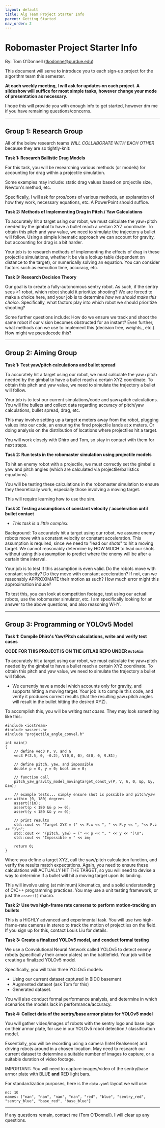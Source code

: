```yaml
---
layout: default
title: Alg Team Project Starter Info
parent: Getting Started
nav_order: 2
---
```


# Robomaster Project Starter Info
By: Tom O'Donnell (tkodonne@purdue.edu)

This document will serve to introduce you to each sign-up project for the algorithm team this semester. 

**At each weekly meeting, I will ask for updates on each project. A slideshow will suffice for most simple tasks, however change your mode of presentation as necessary.**

I hope this will provide you with enough info to get started, however dm me if you have remaining questions/concerns.

***
## Group 1: Research Group
All of the below research teams *WILL COLLABORATE WITH EACH OTHER* because they are so tightly-knit:


**Task 1: Research Ballistic Drag Models**

For this task, you will be researching various methods (or models) for accounting for drag within a projectile simulation. 

Some examples may include: static drag values based on projectile size, Newton's method, etc.

Specifically, I will ask for pros/cons of various methods, an explanation of how they work, necessary equations, etc. A PowerPoint should suffice.

**Task 2: Methods of Implementing Drag in Pitch / Yaw Calculations**

To accurately hit a target using our robot, we must calculate the yaw+pitch needed by the gimbal to have a bullet reach a certain XYZ coordinate. To obtain this pitch and yaw value, we need to simulate the trajectory a bullet will follow. Using a simple kinematic approach we can account for gravity, but accounting for drag is a bit harder. 

Your job is to research methods of implementing the effects of drag in these projectile simulations, whether it be via a lookup table (dependent on distance to the target), or numerically solving an equation. You can consider factors such as execution time, accuracy, etc.

**Task 3: Research Decision Theory**

Our goal is to create a fully-autonomous sentry robot. As such, if the sentry sees >1 robot, which robot should it prioritize shooting? We are forced to make a choice here, and your job is to determine *how we should make this choice.* Specifically, what factors play into which robot we should prioritize shooting? 

Some further questions include: How do we ensure we track and shoot the same robot if our vision becomes obstructed for an instant? Even further, what methods can we use to implement this (decision tree, weights,, etc.). How might we pseudocode this? 

***

## Group 2: Aiming Group


**Task 1: Test yaw/pitch calculations and bullet spread**

To accurately hit a target using our robot, we must calculate the yaw+pitch needed by the gimbal to have a bullet reach a certain XYZ coordinate. To obtain this pitch and yaw value, we need to simulate the trajectory a bullet will follow.

Your job is to test our current simulations/code and yaw+pitch calculations. You will fire bullets and collect data regarding accuracy of pitch/yaw calculations, bullet spread, drag, etc.

This may involve setting up a target **x** meters away from the robot, plugging values into our code, an ensuring the fired projectile lands at **x** meters. Or doing analysis on the distribution of locations where projectiles hit a target.

You will work closely with Dhiro and Tom, so stay in contact with them for next steps.

**Task 2: Run tests in the robomaster simulation using projectile models**

To hit an enemy robot with a projectile, we must correctly set the gimbal's yaw and pitch angles (which are calculated via projectile/ballistics equations). 

You will be testing these calculations in the robomaster simulation to ensure they theoretically work, especially those involving a moving target.

This will require learning how to use the sim.

**Task 3: Testing assumptions of constant velocity / acceleration until bullet contact**
- *This task is a little complex.*

Background: To accurately hit a target using our robot, we assume enemy robots move with a constant velocity or constant acceleration. This assumption is required, since we need to "lead our shots" to hit a moving target. We cannot reasonably determine by HOW MUCH to lead our shots without using this assumption to predict where the enemy will be after a certain time interval.

Your job is to test if this assumption is even valid. Do the robots move with constant velocity? Do they move with constant acceleration? If not, can we reasonably APPROXIMATE their motion as such? How much error might this approximation induce?


To test this, you can look at competition footage, test using our actual robots, use the robomaster simulator, etc. I am specifically looking for an answer to the above questions, and also reasoning WHY. 

***
## Group 3: Programming or YOLOv5 Model

**Task 1: Compile Dhiro's Yaw/Pitch calculations, write and verify test cases**

**CODE FOR THIS PROJECT IS ON THE GITLAB REPO UNDER `AutoAim`**

To accurately hit a target using our robot, we must calculate the yaw+pitch needed by the gimbal to have a bullet reach a certain XYZ coordinate. To obtain this pitch and yaw value, we need to simulate the trajectory a bullet will follow.

- We currently have a model which accounts only for gravity, and supports hitting a moving target. Your job is to compile this code, and verify it produces correct results (that the resulting yaw+pitch angles will result in the bullet hitting the desired XYZ).

To accomplish this, you will be writing *test cases*. They may look something like this:

```
#include <iostream>
#include <assert.h>
#include "projectile_angle_convel.h"

int main()
{
    // define vec3 P, V, and G
    vec3 P(2.5, 0, -0.2), V(0,0, 0), G(0, 0, 9.81);
    
    // define pitch, yaw, and impossible
    double p = 0, y = 0; bool im = 0;

    // function call
    pitch_yaw_gravity_model_movingtarget_const_v(P, V, G, 0, &p, &y, &im);

    // example tests... simply ensure shot is possible and pitch/yaw are within [0, 180] degrees
    assert(!im);
    assert(p < 180 && p >= 0);
    assert(y < 180 && y >= 0);

    // print results
    std::cout << "Target XYZ = (" << P.x << ", " << P.y << ", "<< P.z << ")\n";
    std::cout << "(pitch, yaw) = (" << p << ", " << y << ")\n";
    std::cout << "Impossible = " << im;

    return 0;
}
```
Where you define a target XYZ, call the yaw/pitch calculation function, and verify the results match expectations. Again, you need to ensure these calculations will ACTUALLY HIT THE TARGET, so you will need to devise a way to determine if a bullet will hit a moving target upon its landing.

This will involve using (at minimum) kinematics, and a solid understanding of C/C++ programming practices. You may use a unit testing framework, or just the `assert()` macro.

**Task 2: Use two high-frame rate cameras to perform motion-tracking on bullets**

This is a HIGHLY advanced and experimental task. You will use two high-frame-rate cameras in stereo to track the motion of projectiles on the field. If you sign up for this, contact Louis Liu for details.

**Task 3: Create a finalized YOLOv5 model, and conduct formal testing**

We use a Convolutional Neural Network called YOLOv5 to detect enemy robots (specifically their armor plates) on the battlefield. Your job will be creating a finalized YOLOv5 model.

Specifically, you will train three YOLOv5 models:
- Using our current dataset captured in BIDC basement
-  Augmented dataset (ask Tom for this)
- Generated dataset.

You will also conduct formal performance analysis, and determine in which scenarios the models lack in performance/accuracy.

**Task 4: Collect data of the sentry/base armor plates for YOLOv5 model**

You will gather video/images of robots with the sentry logo and base logo on their armor plate, for use in our YOLOv5 robot detection / classification model. 

Essentially, you will be recording using a camera (Intel Realsense) and driving robots around in a chosen location. May need to research our current dataset to determine a suitable number of images to capture, or a suitable duration of video footage. 

IMPORTANT: You will need to capture images/video of the sentry/base armor plate with BLUE **and** RED light bars.

For standardization purposes, here is the `data.yaml` layout we will use:

```
nc: 10
names: ["nan", "nan", "nan", "nan", "red", "blue", "sentry_red", "sentry_blue", "base_red", "base_blue"]
```

***
If any questions remain, contact me (Tom O'Donnell). I will clear up any questions.
